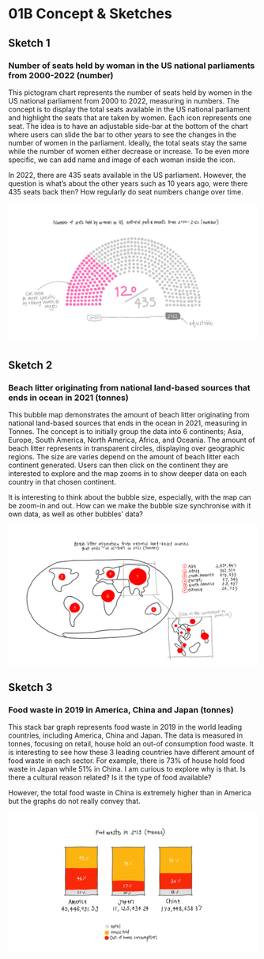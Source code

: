 # 01B Concept & Sketches

## Sketch 1

### Number of seats held by woman in the US national parliaments from 2000-2022 (number)

<p>This pictogram chart represents the number of seats held by women in the US national parliament from 2000 to 2022, measuring in numbers. The concept is to display the total seats available in the US national parliament and highlight the seats that are taken by women. Each icon represents one seat. The idea is to have an adjustable side-bar at the bottom of the chart where users can slide the bar to other years to see the changes in the number of women in the parliament. Ideally, the total seats stay the same while the number of women either decrease or increase. To be even more specific, we can add name and image of each woman inside the icon. </p>

<p>In 2022, there are 435 seats available in the US parliament. However, the question is what’s about the other years such as 10 years ago, were there 435 seats back then? How regularly do seat numbers change over time. </p>

![image](https://github.com/skyladfah/MajorStudio1_Quatitative/blob/main/week_1/initial%20sketch_1.jpeg)

## Sketch 2

### Beach litter originating from national land-based sources that ends in ocean in 2021 (tonnes)

<p>This bubble map demonstrates the amount of beach litter originating from national land-based sources that ends in the ocean in 2021, measuring in Tonnes. The concept is to initially group the data into 6 continents; Asia, Europe, South America, North America, Africa, and Oceania. The amount of beach litter represents in transparent circles, displaying over geographic regions. The size are varies depend on the amount of beach litter each continent generated. Users can then click on the continent they are interested to explore and the map zooms in to show deeper data on each country in that chosen continent.</p>

<p>It is interesting to think about the bubble size, especially, with the map can be zoom-in and out. How can we make the bubble size synchronise with it own data, as well as other bubbles’ data? </p>

![image](https://github.com/skyladfah/MajorStudio1_Quatitative/blob/main/week_1/initial%20sketch_2.jpeg)

## Sketch 3

### Food waste in 2019 in America, China and Japan (tonnes)

<p>This stack bar graph represents food waste in 2019 in the world leading countries, including America, China and Japan. The data is measured in tonnes, focusing on retail, house hold an out-of consumption food waste. It is interesting to see how these 3 leading countries have different amount of food waste in each sector. For example, there is 73% of house hold food waste in Japan while 51% in China. I am curious to explore why is that. Is there a cultural reason related? Is it the type of food available? </p> 

<p>However, the total food waste in China is extremely higher than in America but the graphs do not really convey that. </p> 

![image](https://github.com/skyladfah/MajorStudio1_Quatitative/blob/main/week_1/initial%20sketch_3.jpeg)
